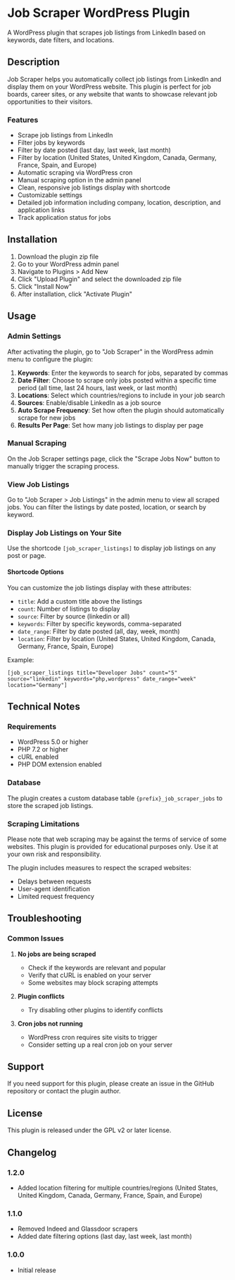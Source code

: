 # Job Scraper WordPress Plugin

A WordPress plugin that scrapes job listings from LinkedIn based on keywords, date filters, and locations.

## Description

Job Scraper helps you automatically collect job listings from LinkedIn and display them on your WordPress website. This plugin is perfect for job boards, career sites, or any website that wants to showcase relevant job opportunities to their visitors.

### Features

- Scrape job listings from LinkedIn
- Filter jobs by keywords
- Filter by date posted (last day, last week, last month)
- Filter by location (United States, United Kingdom, Canada, Germany, France, Spain, and Europe)
- Automatic scraping via WordPress cron
- Manual scraping option in the admin panel
- Clean, responsive job listings display with shortcode
- Customizable settings
- Detailed job information including company, location, description, and application links
- Track application status for jobs

## Installation

1. Download the plugin zip file
2. Go to your WordPress admin panel
3. Navigate to Plugins > Add New
4. Click "Upload Plugin" and select the downloaded zip file
5. Click "Install Now"
6. After installation, click "Activate Plugin"

## Usage

### Admin Settings

After activating the plugin, go to "Job Scraper" in the WordPress admin menu to configure the plugin:

1. **Keywords**: Enter the keywords to search for jobs, separated by commas
2. **Date Filter**: Choose to scrape only jobs posted within a specific time period (all time, last 24 hours, last week, or last month)
3. **Locations**: Select which countries/regions to include in your job search
4. **Sources**: Enable/disable LinkedIn as a job source
5. **Auto Scrape Frequency**: Set how often the plugin should automatically scrape for new jobs
6. **Results Per Page**: Set how many job listings to display per page

### Manual Scraping

On the Job Scraper settings page, click the "Scrape Jobs Now" button to manually trigger the scraping process.

### View Job Listings

Go to "Job Scraper > Job Listings" in the admin menu to view all scraped jobs. You can filter the listings by date posted, location, or search by keyword.

### Display Job Listings on Your Site

Use the shortcode `[job_scraper_listings]` to display job listings on any post or page.

#### Shortcode Options

You can customize the job listings display with these attributes:

- `title`: Add a custom title above the listings
- `count`: Number of listings to display
- `source`: Filter by source (linkedin or all)
- `keywords`: Filter by specific keywords, comma-separated
- `date_range`: Filter by date posted (all, day, week, month)
- `location`: Filter by location (United States, United Kingdom, Canada, Germany, France, Spain, Europe)

Example:
```
[job_scraper_listings title="Developer Jobs" count="5" source="linkedin" keywords="php,wordpress" date_range="week" location="Germany"]
```

## Technical Notes

### Requirements

- WordPress 5.0 or higher
- PHP 7.2 or higher
- cURL enabled
- PHP DOM extension enabled

### Database

The plugin creates a custom database table `{prefix}_job_scraper_jobs` to store the scraped job listings.

### Scraping Limitations

Please note that web scraping may be against the terms of service of some websites. This plugin is provided for educational purposes only. Use it at your own risk and responsibility.

The plugin includes measures to respect the scraped websites:
- Delays between requests
- User-agent identification
- Limited request frequency

## Troubleshooting

### Common Issues

1. **No jobs are being scraped**
   - Check if the keywords are relevant and popular
   - Verify that cURL is enabled on your server
   - Some websites may block scraping attempts

2. **Plugin conflicts**
   - Try disabling other plugins to identify conflicts

3. **Cron jobs not running**
   - WordPress cron requires site visits to trigger
   - Consider setting up a real cron job on your server

## Support

If you need support for this plugin, please create an issue in the GitHub repository or contact the plugin author.

## License

This plugin is released under the GPL v2 or later license.

## Changelog

### 1.2.0
- Added location filtering for multiple countries/regions (United States, United Kingdom, Canada, Germany, France, Spain, and Europe)

### 1.1.0
- Removed Indeed and Glassdoor scrapers
- Added date filtering options (last day, last week, last month)

### 1.0.0
- Initial release 